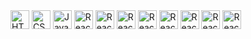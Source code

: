 <!-- ------------------HTML--------------- -->
<img align="center" src="https://www.svgrepo.com/show/373669/html.svg" alt="HTML" height="30" width="30" />

<!-- ------------------CSS--------------- -->
<img align="center" src="https://www.svgrepo.com/show/373535/css.svg" alt="CSS" height="30" width="30" />

<!-- ------------------JavaScript--------------- -->
<img align="center" src="https://www.svgrepo.com/show/355081/js.svg" alt="JavaScript" height="30" width="30" />

<!-- ------------------React--------------- -->
<img align="center" src="https://www.svgrepo.com/show/354259/react.svg" alt="React" height="30" width="30" />

<!-- ------------------Node--------------- -->
<img align="center" src="https://www.svgrepo.com/show/355140/node.svg" alt="React" height="30" width="30" />
<!-- ------------------Express--------------- -->

<img align="center" src="https://uxwing.com/wp-content/themes/uxwing/download/brands-and-social-media/express-js-icon.svg" alt="React" height="30" width="30" />

<!-- ------------------MONGODB--------------- -->
<img align="center" src="https://www.svgrepo.com/show/373845/mongo.svg" alt="React" height="30" width="30" />

<!-- ------------------Bootstrap--------------- -->
<img align="center" src="https://www.svgrepo.com/show/354431/tailwindcss-icon.svg" alt="React" height="30" width="30" />

<!-- ------------------HTML--------------- -->
<img align="center" src="https://www.svgrepo.com/show/354259/react.svg" alt="React" height="30" width="30" />
<!-- ------------------HTML--------------- -->
<img align="center" src="https://www.svgrepo.com/show/354259/react.svg" alt="React" height="30" width="30" />
<!-- ------------------HTML--------------- -->
<img align="center" src="https://www.svgrepo.com/show/354259/react.svg" alt="React" height="30" width="30" />
